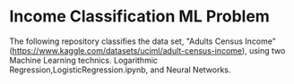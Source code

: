 # Income Classification ML Problem 

The following repository classifies the data set, "Adults Census Income" (https://www.kaggle.com/datasets/uciml/adult-census-income), using two Machine Learning technics. Logarithmic Regression,LogisticRegression.ipynb, and Neural Networks. 
